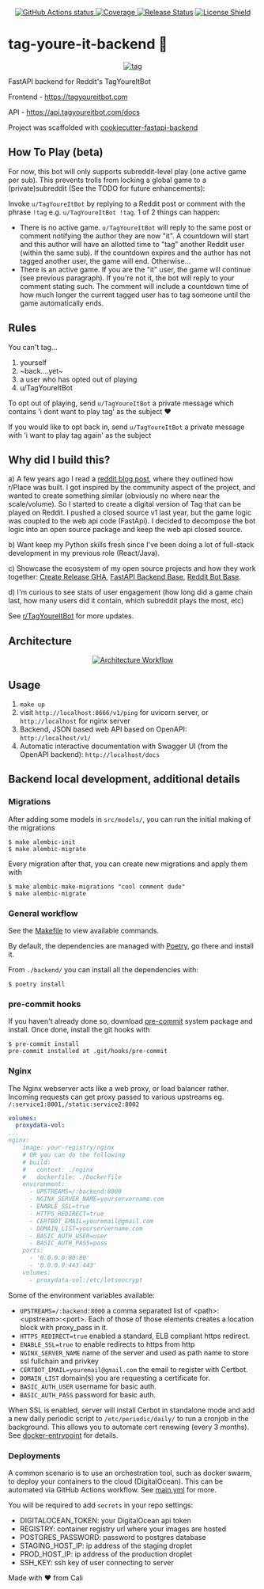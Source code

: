 <p align="center">
    <a href="https://github.com/nickatnight/tag-youre-it-backend/actions">
        <img alt="GitHub Actions status" src="https://github.com/nickatnight/tag-youre-it-backend/actions/workflows/main.yml/badge.svg">
    </a>
    <a href="https://codecov.io/gh/nickatnight/tag-youre-it-backend">
        <img alt="Coverage" src="https://codecov.io/gh/nickatnight/tag-youre-it-backend/branch/main/graph/badge.svg?token=E03I4QK6D9"/>
    </a>
    <a href="https://github.com/nickatnight/tag-youre-it-backend/releases"><img alt="Release Status" src="https://img.shields.io/github/v/release/nickatnight/tag-youre-it-backend"></a>
    <a href="https://github.com/nickatnight/tag-youre-it-backend/blob/master/LICENSE">
        <img alt="License Shield" src="https://img.shields.io/github/license/nickatnight/tag-youre-it-backend">
    </a>
</p>


# tag-youre-it-backend :runner:
<p align="center">
    <a href="https://c.tenor.com/Sf4IW_C95v4AAAAC/tag.gif"><img alt="tag" src="https://c.tenor.com/Sf4IW_C95v4AAAAC/tag.gif"></a>
</p>

FastAPI backend for Reddit's TagYoureItBot

Frontend - https://tagyoureitbot.com

API - https://api.tagyoureitbot.com/docs

Project was scaffolded with [cookiecutter-fastapi-backend](https://github.com/nickatnight/cookiecutter-fastapi-backend)

## How To Play (beta)
For now, this bot will only supports subreddit-level play (one active game per sub). This prevents trolls from locking a global game to a (private)subreddit (See the TODO for future enhancements):

Invoke `u/TagYoureItBot` by replying to a Reddit post or comment with the phrase `!tag` e.g. `u/TagYoureItBot !tag`. 1 of 2 things can happen:
- There is no active game. `u/TagYoureItBot` will reply to the same post or comment notifying the author they are now "it". A countdown will start and this author will have an allotted time to "tag" another Reddit user (within the same sub). If the countdown expires and the author has not tagged another user, the game will end. Otherwise...
- There is an active game. If you are the "it" user, the game will continue (see previous paragraph). If you're not it, the bot will reply to your comment stating such. The comment will include a countdown time of how much longer the current tagged user has to tag someone until the game automatically ends.


## Rules
You can't tag...
1. yourself
2. ~back....yet~
3. a user who has opted out of playing
4. u/TagYoureItBot

To opt out of playing, send `u/TagYoureItBot` a private message which contains 'i dont want to play tag' as the subject :heart:

If you would like to opt back in, send `u/TagYoureItBot` a private message with 'i want to play tag again' as the subject

## Why did I build this?
a) A few years ago I read a [reddit blog post](https://www.redditinc.com/blog/how-we-built-rplace/), where they outlined how r/Place was built. I got inspired by the community aspect of the project, and wanted to create something similar (obviously no where near the scale/volume). So I started to create a digital version of Tag that can be played on Reddit. I pushed a closed source v1 last year, but the game logic was coupled to the web api code (FastApi). I decided to decompose the bot logic into an open source package and keep the web api closed source.

b) Want keep my Python skills fresh since I've been doing a lot of full-stack development in my previous role (React/Java).

c) Showcase the ecosystem of my open source projects and how they work together: [Create Release GHA](https://github.com/nickatnight/releases-action), [FastAPI Backend Base](https://github.com/nickatnight/fastapi-backend-base), [Reddit Bot Base](https://github.com/nickatnight/docker-reddit-bot-base).

d) I'm curious to see stats of user engagement (how long did a game chain last, how many users did it contain, which subreddit plays the most, etc)

See [r/TagYoureItBot](https://www.reddit.com/r/TagYoureItBot) for more updates.
## Architecture
<p align="center">
    <a href="#">
        <img alt="Architecture Workflow" src="https://i.imgur.com/8TEpVZk.png">
    </a>
</p>

## Usage
1. `make up`
2. visit `http://localhost:8666/v1/ping` for uvicorn server, or `http://localhost` for nginx server
3. Backend, JSON based web API based on OpenAPI: `http://localhost/v1/`
4. Automatic interactive documentation with Swagger UI (from the OpenAPI backend): `http://localhost/docs`

## Backend local development, additional details

### Migrations

After adding some models in `src/models/`, you can run the initial making of the migrations
```console
$ make alembic-init
$ make alembic-migrate
```
Every migration after that, you can create new migrations and apply them with
```console
$ make alembic-make-migrations "cool comment dude"
$ make alembic-migrate
```

### General workflow
See the [Makefile](/Makefile) to view available commands.

By default, the dependencies are managed with [Poetry](https://python-poetry.org/), go there and install it.

From `./backend/` you can install all the dependencies with:

```console
$ poetry install
```

### pre-commit hooks
If you haven't already done so, download [pre-commit](https://pre-commit.com/) system package and install. Once done, install the git hooks with
```console
$ pre-commit install
pre-commit installed at .git/hooks/pre-commit
```

### Nginx
The Nginx webserver acts like a web proxy, or load balancer rather. Incoming requests can get proxy passed to various upstreams eg. `/:service1:8001,/static:service2:8002`

```yml
volumes:
  proxydata-vol:
...
nginx:
    image: your-registry/nginx
    # OR you can do the following
    # build:
    #   context: ./nginx
    #   dockerfile: ./Dockerfile
    environment:
      - UPSTREAMS=/:backend:8000
      - NGINX_SERVER_NAME=yourservername.com
      - ENABLE_SSL=true
      - HTTPS_REDIRECT=true
      - CERTBOT_EMAIL=youremail@gmail.com
      - DOMAIN_LIST=yourservername.com
      - BASIC_AUTH_USER=user
      - BASIC_AUTH_PASS=pass
    ports:
      - '0.0.0.0:80:80'
      - '0.0.0.0:443:443'
    volumes:
      - proxydata-vol:/etc/letsencrypt
```

Some of the environment variables available:
- `UPSTREAMS=/:backend:8000` a comma separated list of \<path\>:\<upstream\>:\<port\>.  Each of those of those elements creates a location block with proxy_pass in it.
- `HTTPS_REDIRECT=true` enabled a standard, ELB compliant https redirect.
- `ENABLE_SSL=true` to enable redirects to https from http
- `NGINX_SERVER_NAME` name of the server and used as path name to store ssl fullchain and privkey
- `CERTBOT_EMAIL=youremail@gmail.com` the email to register with Certbot.
- `DOMAIN_LIST` domain(s) you are requesting a certificate for.
- `BASIC_AUTH_USER` username for basic auth.
- `BASIC_AUTH_PASS` password for basic auth.

When SSL is enabled, server will install Cerbot in standalone mode and add a new daily periodic script to `/etc/periodic/daily/` to run a cronjob in the background. This allows you to automate cert renewing (every 3 months). See [docker-entrypoint](nginx/docker-entrypoint.sh) for details.
### Deployments
A common scenario is to use an orchestration tool, such as docker swarm, to deploy your containers to the cloud (DigitalOcean). This can be automated via GitHub Actions workflow. See [main.yml](/.github/workflows/main.yml) for more.

You will be required to add `secrets` in your repo settings:
- DIGITALOCEAN_TOKEN: your DigitalOcean api token
- REGISTRY: container registry url where your images are hosted
- POSTGRES_PASSWORD: password to postgres database
- STAGING_HOST_IP: ip address of the staging droplet
- PROD_HOST_IP: ip address of the production droplet
- SSH_KEY: ssh key of user connecting to server

Made with :heart: from Cali

